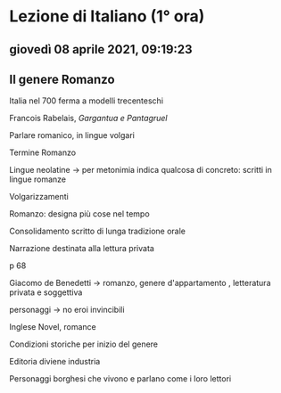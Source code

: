 # Lezione di Italiano (1° ora)

## giovedì 08 aprile 2021, 09:19:23





## Il genere Romanzo



Italia nel 700 ferma a modelli trecenteschi


Francois Rabelais, *Gargantua e Pantagruel*

Parlare romanico, in lingue volgari

Termine Romanzo 

Lingue neolatine -> per metonimia indica qualcosa di concreto: scritti in lingue romanze



Volgarizzamenti


Romanzo: designa più cose nel tempo

Consolidamento scritto di lunga tradizione orale


Narrazione destinata alla lettura privata

p 68

Giacomo de Benedetti -> romanzo, genere d'appartamento , letteratura privata e soggettiva

personaggi -> no eroi invincibili



Inglese Novel, romance


Condizioni storiche per inizio del genere

Editoria diviene industria



Personaggi borghesi che vivono e parlano come i loro lettori